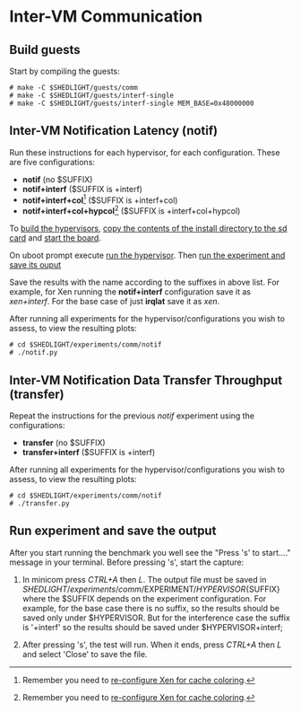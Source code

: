 # Inter-VM Communication

## Build guests

Start by compiling the guests:

```
# make -C $SHEDLIGHT/guests/comm
# make -C $SHEDLIGHT/guests/interf-single
# make -C $SHEDLIGHT/guests/interf-single MEM_BASE=0x48000000
```

## Inter-VM Notification Latency (notif)

Run these instructions for each hypervisor, for each configuration. 
These are five configurations:

* **notif** (no $SUFFIX)
* **notif+interf** ($SUFFIX is +interf)
* **notif+interf+col**[^1] ($SUFFIX is +interf+col)
* **notif+interf+col+hypcol**[^1] ($SUFFIX is +interf+col+hypcol)

To [build the hypervisors](../../README.md#build), [copy the contents of the
install directory to the sd card](../../README.md#copy-images-to-sd-card) and
[start the board](../../README.md#setup-and-start-the-board).

On uboot prompt execute [run the hypervisor](../../README.md#run). Then [run the
experiment and save its ouput](#run-experiment-and-save-the-output)

Save the results with the name according to the suffixes in above list. 
For example, for Xen running the **notif+interf** configuration save it as
*xen+interf*. For the base case of just **irqlat** save it as *xen*.

After running all experiments for the hypervisor/configurations you wish to 
assess, to view the resulting plots:

```
# cd $SHEDLIGHT/experiments/comm/notif
# ./notif.py
```

## Inter-VM Notification Data Transfer Throughput (transfer)

Repeat the instructions for the previous *notif* experiment using the 
configurations:

* **transfer** (no $SUFFIX)
* **transfer+interf** ($SUFFIX is +interf)

After running all experiments for the hypervisor/configurations you wish to 
assess, to view the resulting plots:

```
# cd $SHEDLIGHT/experiments/comm/notif
# ./transfer.py
```

## Run experiment and save the output

After you start running the benchmark you well see the "Press 's' to start...."
message in your terminal. Before pressing 's', start the capture:

1. In minicom press *CTRL+A* then *L*. The output file must be saved in
$SHEDLIGHT/experiments/comm/$EXPERIMENT/${HYPERVISOR}${SUFFIX} where the $SUFFIX
depends on the experiment configuration. For example, for the base case there is
no suffix, so the results should be saved only under $HYPERVISOR. But for the
interference case the suffix is '+interf' so the results should be saved under
$HYPERVISOR+interf;

2. After pressing 's', the test will run. When it ends, press *CTRL+A* then *L*
and select 'Close' to save the file.

[^1]: Remember you need to [re-configure Xen for cache coloring](../../xen/README.md#configure-cache-coloring).
